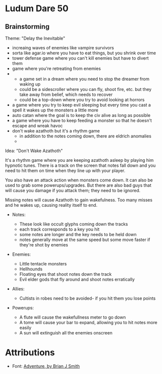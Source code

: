 # Ludum Dare 50

## Brainstorming

Theme: "Delay the Inevitable"

- increaing waves of enemies like vampire survivors
- sorta like agar.io where you have to eat things, but you shrink over time
- tower defense game where you can't kill enemies but have to divert them
- game where you're retreating from enemies
- * a game set in a dream where you need to stop the dreamer from waking up
  - could be a sidescroller where you can fly, shoot fire, etc. but they take
    away from belief, which needs to recover
  - could be a top-down where you try to avoid looking at horrors
- a game where you try to keep evil sleeping but every time you cast a spell
  it wakes up the monsters a little more
- auto catan where the goal is to keep the civ alive as long as possible
- a game where you have to keep feeding a monster so that he doesn't escape
  and wreak havoc
- don't wake azathoth but it's a rhythm game
  - in addition to the notes coming down, there are eldrich anomalies
  - 

Idea: "Don't Wake Azathoth"

It's a rhythm game where you are keeping azathoth asleep by playing him
hypnotic tunes. There is a track on the screen that notes fall down and you
need to hit them on time when they line up with your player.

You also have an attack action when monsters come down. It can also be used
to grab some powerups/upgrades. But there are also bad guys that will cause
you damage if you attack them; they need to be ignored.

Missing notes will cause Azathoth to gain wakefulness. Too many misses and he wakes
up, causing reality itself to end.

- Notes:
  - These look like occult glyphs coming down the tracks
  - each track corresponds to a key you hit
  - some notes are longer and the key needs to be held down
  - notes generally move at the same speed but some move faster if they're shot by enemies

- Enemies:
  - Little tentacle monsters
  - Hellhounds
  - Floating eyes that shoot notes down the track
  - Evil elder gods that fly around and shoot notes erratically

- Allies:
  - Cultists in robes need to be avoided- if you hit them you lose points

- Powerups:
  - A flute will cause the wakefullness meter to go down
  - A tome will cause your bar to expand, allowing you to hit notes more easily
  - A sun will extinguish all the enemies onscreen

# Attributions

- Font: [Adventure, by Brian J Smith](http://www.pentacom.jp/pentacom/bitfontmaker2/gallery/?id=195)
